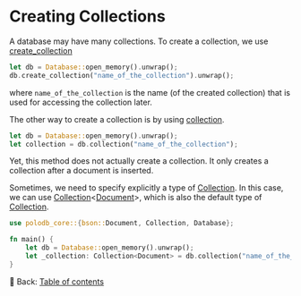 # Creating Collections

A database may have many collections.
To create a collection, we use [create_collection](https://docs.rs/polodb_core/latest/polodb_core/struct.Database.html#method.create_collection)

```rust
let db = Database::open_memory().unwrap();
db.create_collection("name_of_the_collection").unwrap();
```

where `name_of_the_collection` is the name (of the created collection) that is used for accessing the collection later.

The other way to create a collection is by using [collection](https://docs.rs/polodb_core/latest/polodb_core/struct.Database.html#method.collection).

```rust
let db = Database::open_memory().unwrap();
let collection = db.collection("name_of_the_collection");
```

Yet, this method does not actually create a collection.
It only creates a collection after a document is inserted.

Sometimes, we need to specify explicitly a type of [Collection](https://docs.rs/polodb_core/latest/polodb_core/struct.Collection.html).
In this case, we can use [Collection](https://docs.rs/polodb_core/latest/polodb_core/struct.Collection.html)<[Document](https://docs.rs/bson/latest/bson/struct.Document.html)>, which is also the default type of [Collection](https://docs.rs/polodb_core/latest/polodb_core/struct.Collection.html).

```rust
use polodb_core::{bson::Document, Collection, Database};

fn main() {
    let db = Database::open_memory().unwrap();
    let _collection: Collection<Document> = db.collection("name_of_the_collection");
}
```

<!-- :arrow_right:  Next:  -->

:blue_book: Back: [Table of contents](./../README.md)
